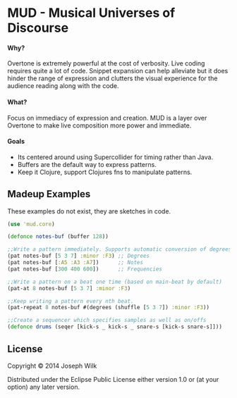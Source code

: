 # MUD - Musical Universes of Discourse

#### Why?

Overtone is extremely powerful at the cost of verbosity. Live coding requires quite a lot of code.
Snippet expansion can help alleviate but it does hinder the range of expression and clutters the visual
experience for the audience reading along with the code.

#### What?

Focus on immediacy of expression and creation.
MUD is a layer over Overtone to make live composition more power and immediate.

#### Goals

* Its centered around using Supercollider for timing rather than Java.
* Buffers are the default way to express patterns.
* Keep it Clojure, support Clojures fns to manipulate patterns.

## Madeup Examples

These examples do not exist, they are sketches in code.

```clojure
(use 'mud.core)

(defonce notes-buf (buffer 128))

;;Write a pattern immediately. Supports automatic conversion of degrees or notes.
(pat notes-buf [5 3 7] :minor :F3) ;; Degrees
(pat notes-buf [:A5 :A3 :A7])      ;; Notes
(pat notes-buf [300 400 600])      ;; Frequencies

;;Write a pattern on a beat one time (based on main-beat by default)
(pat-at 8 notes-buf [5 3 7] :minor :F3)

;;Keep writing a pattern every nth beat.
(pat-repeat 8 notes-buf #(degrees (shuffle [5 3 7]) :minor :F3))

;;Create a sequencer which specifies samples as well as on/offs
(defonce drums (seqer [kick-s _ kick-s _ snare-s [kick-s snare-s]]))
```

## License

Copyright © 2014 Joseph Wilk

Distributed under the Eclipse Public License either version 1.0 or (at
your option) any later version.
